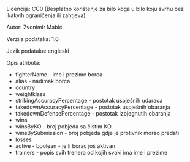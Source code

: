Licencija: CC0 (Besplatno korištenje za bilo koga u bilo koju svrhu bez ikakvih ograničenja ili zahtjeva)

Autor: Zvonimir Mabić

Verzija podataka: 1.0

Jezik podataka: engleski

Opis atributa:

  - fighterName - ime i prezime borca
  - alias - nadimak borca
  - country
  - weightklass
  - strikingAccuracyPercentage - postotak uspješnih udaraca
  - takedownAccuracyPercentage - postotak uspješnih obaranja
  - takedownDefensePercentage - postotak izbjegnutih obaranja
  - wins
  - winsByKO - broj pobjeda sa čistim KO
  - winsBySubmission - broj pobjeda gdje je protivnik morao predati
  - losses
  - active - boolean - je li borac još aktivan
  - trainers - popis svih trenera od kojih svaki ima ime i prezime
